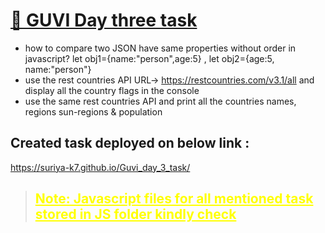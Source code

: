 # [🔗 GUVI Day three task](https://suriya-k7.github.io/Guvi_day_3_task/)

- how to compare two JSON have same properties without order in javascript? let obj1={name:"person",age:5} , let obj2={age:5, name:"person"}
- use the rest countries API URL-> https://restcountries.com/v3.1/all and display all the country flags in the console
- use the same rest countries API and print all the countries names, regions sun-regions & population

## Created task deployed on below link :

https://suriya-k7.github.io/Guvi_day_3_task/

> <h2 style="color:yellow;text-decoration:underline;">Note: Javascript files for all mentioned task stored in JS folder kindly check</h2>

